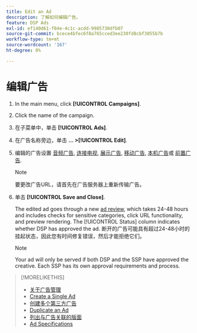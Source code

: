 ```yaml
---
title: Edit an Ad
description: 了解如何编辑广告。
feature: DSP Ads
exl-id: ef140d61-f04e-4c1c-acdd-9985730dfb07
source-git-commit: bcece4bfec6f8a765cced3ee230fd8cbf3055b7b
workflow-type: tm+mt
source-wordcount: '167'
ht-degree: 0%

---
```


# 编辑广告

1. In the main menu, click **[!UICONTROL Campaigns]**.
1. Click the name of the campaign.
1. 在子菜单中，单击 **[!UICONTROL Ads]**.
1. 在广告名称旁边，单击  **... >[!UICONTROL Edit]**.
1. 编辑的广告设置 [音频广告](ad-settings-audio.md), [连接电视](ad-settings-connected-tv.md), [展示广告](ad-settings-display.md), [移动广告](ad-settings-mobile.md), [本机广告](ad-settings-native.md)或 [前置广告](ad-settings-pre-roll.md).

   >[!NOTE]
   >
   >要更改广告URL，请首先在广告服务器上重新传输广告。

1. 单击 **[!UICONTROL Save and Close]**.

   The edited ad goes through a new [ad review](ad-about.md), which takes 24-48 hours and includes checks for sensitive categories, click URL functionality, and preview rendering. The [!UICONTROL Status] column indicates whether DSP has approved the ad. 断开的广告可能具有超过24-48小时的挂起状态，因此您有时间修复错误，然后才能拒绝它们。

   >[!NOTE]
   >
   >Your ad will only be served if both DSP and the SSP have approved the creative. Each SSP has its own approval requirements and process.

>[!MORELIKETHIS]
>
>* [关于广告管理](ad-about.md)
>* [Create a Single Ad](ad-create.md)
>* [创建多个第三方广告](ad-create-multiple.md)
>* [Duplicate an Ad](ad-duplicate.md)
>* [列出与广告关联的版面](ad-list-placements.md)
>* [Ad Specifications](ad-specs.md)

